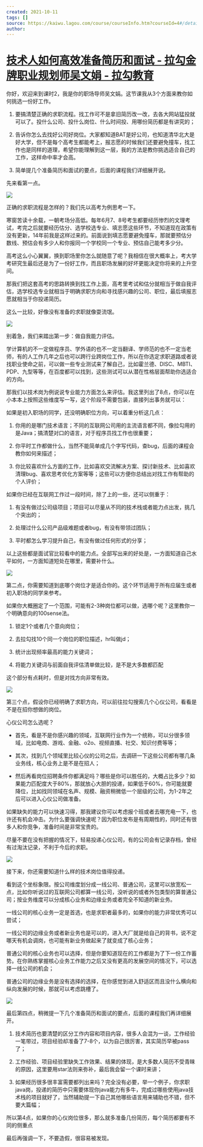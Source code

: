 ```yaml
---
created: 2021-10-11
tags: []
source: https://kaiwu.lagou.com/course/courseInfo.htm?courseId=4#/detail/pc?id=41
author: 
---
```


# [技术人如何高效准备简历和面试 - 拉勾金牌职业规划师吴文娟 - 拉勾教育](https://kaiwu.lagou.com/course/courseInfo.htm?courseId=4#/detail/pc?id=41)


你好，欢迎来到课时2，我是你的职场导师吴文娟。这节课我从3个方面来教你如何挑选一份好工作。

1.  要搞清楚正确的求职流程。找工作可不是拿旧简历改一改，去各大网站猛投就可以了。投什么公司、投什么岗位、什么时间投、用哪份简历都是有讲究的；
    
2.  告诉你怎么去找好公司好岗位。大家都知道BAT是好公司，也知道清华北大是好大学，但不是每个高考生都能考上，报志愿的时候我们还要避免撞车，找工作也是同样的道理，希望你能理解到这一层，我的方法是教你挑选适合自己的工作，这样命中率才会高。
    
3.  简单提几个准备简历和面试的要点，后面的课程我们详细展开说。
    

 先来看第一点。

![](http://s0.lgstatic.com/i/image2/M01/8A/D4/CgotOV14i0GAaOhpAAEEF8yP6Ho090.png)

正确的求职流程是怎样的？我们先以高考为例思考一下。

寒窗苦读十余载，一朝考场分高低。每年6月7、8号考生都要经历惨烈的文理考试，考完之后就要经历估分、选学校选专业、填志愿这些环节，不知道现在政策有没有更新，14年前我是这样过来的。前面说到填志愿要避免撞车，那就要预估分数线、预估会有多少人和你报同一个学校同一个专业、预估自己能考多少分。

高考这么小心翼翼，换到职场里你怎么就随意了呢？我相信在很大概率上，考大学考研究生最后还是为了一份好工作，而且职场发展的好坏更能决定你将来的上升空间。

那我们把这套高考的思路转换到找工作上面，高考里考试和估分就相当于做自我评估，选学校选专业就相当于明确求职方向和寻找感兴趣的公司、职位，最后填报志愿就相当于你投递简历。

这么一比较，好像没有准备的求职就像耍流氓。 

![](http://s0.lgstatic.com/i/image2/M01/8A/B5/CgoB5l14jOiAU6Z3AAHPN-aYHR8278.png)

别着急，我们来踏出第一步：做自我能力评估。

学计算机的不一定做程序员、学外语的也不一定当翻译、学师范的也不一定当老师，有的人工作几年之后也可以跨行业跨岗位工作，所以在你选定求职道路或者说找职业使命之前，可以做一些专业测试来了解自己，比如霍兰德、DISC、MBTI、PDP、九型等等，在百度都可以找到，这些测试可以从潜在性格层面帮助你选适合的方向。

那我们以技术岗为例说说专业能力方面怎么来评估。我这里列出了8点，你可以在小本本上按照这些维度写一写，这个阶段不需要包装，直接列出事务就可以：

如果是初入职场的同学，还没明确职位方向，可以着重分析这几点：

1.  你用的是哪门技术语言；不同的互联网公司用的主流语言都不同，像拉勾用的是Java；搞清楚对口的语言，对于程序员找工作也很重要；
    
2.  你平时工作都做什么，当然不能简单成几个字写代码，查bug，后面的课程会教你如何来描述；
    
3.  你比较喜欢什么方面的工作，比如喜欢交流解决方案、探讨新技术、比如喜欢清理bug、喜欢思考优化方案等等；这些可以方便你总结出对找工作有帮助的个人评价；
    

 如果你已经在互联网工作过一段时间，除了上的一些，还可以侧重于：

1.  有没有做过公司级项目；项目可以尽量从不同的技术栈或者能力点出发，挑几个突出的；
    
2.  处理过什么公司产品级难题或者bug，有没有带领过团队；
    
3.  平时都怎么学习提升自己，有没有做过任何形式的分享；
    

以上这些都是面试官比较看中的能力点。全部写出来的好处是，一方面知道自己水平如何，一方面知道短处在哪里，需要补什么。

![](http://s0.lgstatic.com/i/image2/M01/8A/B5/CgoB5l14jfmAE1lwAAEJJjtzNYM300.png)

第二点，你需要知道到底哪个岗位才是适合你的。这个环节适用于所有应届生或者初入职场的同学来参考。

如果你大概圈定了一个范围，可能有2-3种岗位都可以做，选哪个呢？这里教你一个明确意向的100sense法。

1.  锁定1个或者几个意向岗位；
    
2.  去拉勾找10个同一个岗位的职位描述，hr叫做jd；
    
3.  统计出现频率最高的能力关键词；
    
4.  将能力关键词与前面自我评估清单做比较，是不是大多数都匹配
    

这个部分有点耗时，但是对找方向非常有效。

![](http://s0.lgstatic.com/i/image2/M01/8A/3F/CgoB5l13dROAI14aAACdL44Ji8I935.png)

第三个点，假设你已经明确了求职方向，可以前往拉勾搜索几个心仪公司，看看是不是在招你想做的岗位。

心仪公司怎么选呢？

-   首先，看是不是你感兴趣的领域，互联网行业作为一个统称，可以分很多领域，比如电商、游戏、金融、o2o、视频直播、社交、知识付费等等；
    
-   其次，找到几个领域里比较心仪的公司之后，去调研一下这些公司都有哪几条业务线，核心业务上是不是在招人；
    
-   然后再看岗位招聘条件你都满足吗？哪些是你可以胜任的，大概占比多少？如果能力匹配度大于80%，那就放心大胆的投递，如果低于60%，你可能就要降位，比如找同领域在名声、规模、融资稍微低一个层级的公司，为1-2年之后可以进入心仪公司做准备。
    

如果缺失的能力可以快速习得，那我建议你可以考虑报个班或者去哪充电一下，也许还有机会冲击。为什么要强调快速呢？因为职位发布是有周期性的，同时还有很多人和你竞争，准备时间是非常宝贵的。

尽量不要在没有把握的情况下，轻易投递心仪公司，有的公司会有记录存档，曾经有过淘汰记录，不利于今后的求职。

![](http://s0.lgstatic.com/i/image2/M01/8A/B5/CgoB5l14jgKAKcITAADZB_TMnkg869.png)

接下来，你还需要知道什么样的技术岗位值得投递。

看到这个坐标象限。按公司维度划分成一线公司、普通公司，这里可以放宽松一点，比如你听说过的互联网公司都算一线公司，没听说的或者外包类型的算普通公司；按业务维度可以分成核心业务和边缘业务或者完全不知道的新业务。

一线公司的核心业务一定是首选，也是求职者最多的，如果你的能力非常优秀可以尝试；

一线公司的边缘业务或者新业务也是可以的，进入大厂就是给自己的背书，说不定哪天有机会调岗，也可能有新业务做起来了就变成了核心业务；

普通公司的核心业务也可以选择，但是你要知道现在的工作都是为了下一份工作蓄势。在你熟练掌握核心业务工作能力之后又没有更高的发展空间的情况下，可以选择一线公司的机会；

普通公司的边缘业务是没有选择的选择，在你感觉到进入舒适区而且没什么横向和纵向发展的时候，那就可以考虑跳槽了。

![](http://s0.lgstatic.com/i/image2/M01/8A/D5/CgotOV14jgmAHAXlAAEmuYE0yuo569.png)

最后第四点，稍微提一下几个准备简历和面试的要点，后面的课程我们再详细展开。

1.  技术简历也要清楚的区分工作内容和项目内容，很多人会混为一谈，工作经验一笔带过，项目经验却准备了7-8个，以为自己很厉害，其实简历早被pass了；
    
2.  工作经验、项目经验里缺失工作效果、结果的体现，是大多数人简历不受青睐的原因，这里要用star法则来弥补，最后我会留一个课时来讲；
    
3.  如果经历很多很丰富需要都列出来吗？完全没有必要，举一个例子，你求职java岗，投递的简历中只需要体现你java能力有多牛，完成过哪些使用java技术栈的项目就好了，当然辅助提一下自己其他哪些语言用来辅助也不错，但不要大篇幅；
    

 所以第4点，如果你的心仪岗位很多，那么就多准备几份简历，每个简历都要有不同的侧重点

最后再强调一下，不要造假，很容易被发现。

